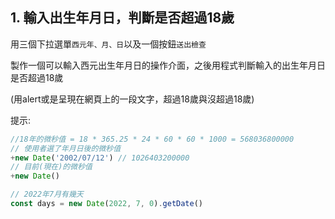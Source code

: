 ## 1. 輸入出生年月日，判斷是否超過18歲

用三個下拉選單`西元年、月、日`以及一個按鈕`送出檢查`

製作一個可以輸入西元出生年月日的操作介面，之後用程式判斷輸入的出生年月日是否超過18歲

(用alert或是呈現在網頁上的一段文字，超過18歲與沒超過18歲)

提示:

```js
//18年的微秒值 = 18 * 365.25 * 24 * 60 * 60 * 1000 = 568036800000
// 使用者選了年月日後的微秒值 
+new Date('2002/07/12') // 1026403200000
// 目前(現在)的微秒值 
+new Date()

// 2022年7月有幾天
const days = new Date(2022, 7, 0).getDate()
```

